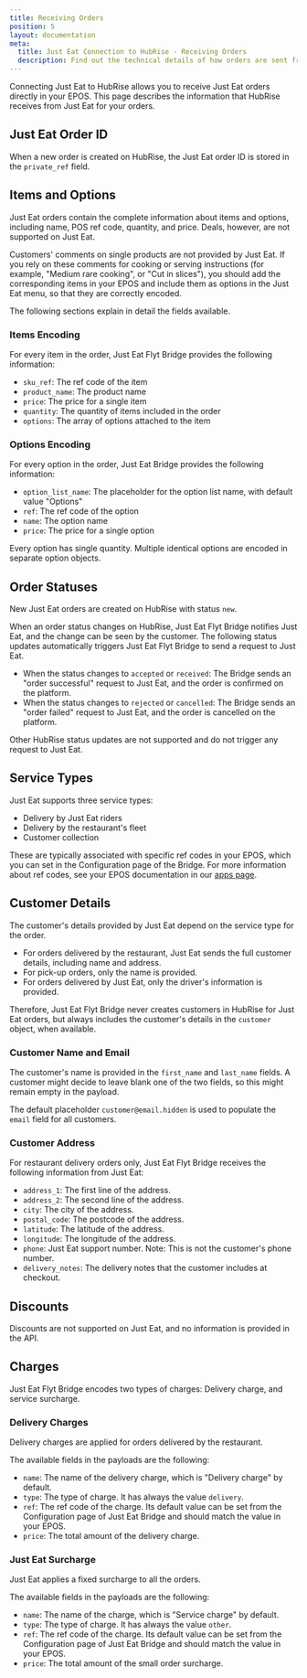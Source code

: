 ```yaml
---
title: Receiving Orders
position: 5
layout: documentation
meta:
  title: Just Eat Connection to HubRise - Receiving Orders
  description: Find out the technical details of how orders are sent from Just Eat to HubRise, which fields are passed and which are not.
---
```


Connecting Just Eat to HubRise allows you to receive Just Eat orders directly in your EPOS.
This page describes the information that HubRise receives from Just Eat for your orders.

## Just Eat Order ID

When a new order is created on HubRise, the Just Eat order ID is stored in the `private_ref` field.

## Items and Options

Just Eat orders contain the complete information about items and options, including name, POS ref code, quantity, and price. Deals, however, are not supported on Just Eat.

Customers' comments on single products are not provided by Just Eat. If you rely on these comments for cooking or serving instructions (for example, "Medium rare cooking", or "Cut in slices"), you should add the corresponding items in your EPOS and include them as options in the Just Eat menu, so that they are correctly encoded.

The following sections explain in detail the fields available.

### Items Encoding

For every item in the order, Just Eat Flyt Bridge provides the following information:

- `sku_ref`: The ref code of the item
- `product_name`: The product name
- `price`: The price for a single item
- `quantity`: The quantity of items included in the order
- `options`: The array of options attached to the item

### Options Encoding

For every option in the order, Just Eat Bridge provides the following information:

- `option_list_name`: The placeholder for the option list name, with default value "Options"
- `ref`: The ref code of the option
- `name`: The option name
- `price`: The price for a single option

Every option has single quantity. Multiple identical options are encoded in separate option objects.

## Order Statuses

New Just Eat orders are created on HubRise with status `new`.

When an order status changes on HubRise, Just Eat Flyt Bridge notifies Just Eat, and the change can be seen by the customer. The following status updates automatically triggers Just Eat Flyt Bridge to send a request to Just Eat.

- When the status changes to `accepted` or `received`: The Bridge sends an "order successful" request to Just Eat, and the order is confirmed on the platform.
- When the status changes to `rejected` or `cancelled`: The Bridge sends an "order failed" request to Just Eat, and the order is cancelled on the platform.

Other HubRise status updates are not supported and do not trigger any request to Just Eat.

## Service Types

Just Eat supports three service types:

- Delivery by Just Eat riders
- Delivery by the restaurant's fleet
- Customer collection

These are typically associated with specific ref codes in your EPOS, which you can set in the Configuration page of the Bridge. For more information about ref codes, see your EPOS documentation in our [apps page](/apps).

## Customer Details

The customer's details provided by Just Eat depend on the service type for the order. 
- For orders delivered by the restaurant, Just Eat sends the full customer details, including name and address.
- For pick-up orders, only the name is provided.
- For orders delivered by Just Eat, only the driver's information is provided.

Therefore, Just Eat Flyt Bridge never creates customers in HubRise for Just Eat orders, but always includes the customer's details in the `customer` object, when available.

### Customer Name and Email

The customer's name is provided in the `first_name` and `last_name` fields. A customer might decide to leave blank one of the two fields, so this might remain empty in the payload.

The default placeholder `customer@email.hidden` is used to populate the `email` field for all customers.

### Customer Address

For restaurant delivery orders only, Just Eat Flyt Bridge receives the following information from Just Eat:

- `address_1`: The first line of the address.
- `address_2`: The second line of the address.
- `city`: The city of the address.
- `postal_code`: The postcode of the address.
- `latitude`: The latitude of the address.
- `longitude`: The longitude of the address.
- `phone`: Just Eat support number. Note: This is not the customer's phone number.
- `delivery_notes`: The delivery notes that the customer includes at checkout.

## Discounts

Discounts are not supported on Just Eat, and no information is provided in the API.

## Charges

Just Eat Flyt Bridge encodes two types of charges: Delivery charge, and service surcharge.

### Delivery Charges

Delivery charges are applied for orders delivered by the restaurant.

The available fields in the payloads are the following:

- `name`: The name of the delivery charge, which is "Delivery charge" by default.
- `type`: The type of charge. It has always the value `delivery`.
- `ref`: The ref code of the charge. Its default value can be set from the Configuration page of Just Eat Bridge and should match the value in your EPOS.
- `price`: The total amount of the delivery charge.

### Just Eat Surcharge

Just Eat applies a fixed surcharge to all the orders. 

The available fields in the payloads are the following:

- `name`: The name of the charge, which is "Service charge" by default.
- `type`: The type of charge. It has always the value `other`.
- `ref`: The ref code of the charge. Its default value can be set from the Configuration page of Just Eat Bridge and should match the value in your EPOS.
- `price`: The total amount of the small order surcharge.

